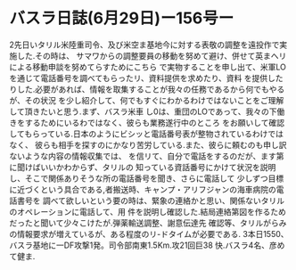 # バスラ日誌(6月29日)ー156号ー

2先日いタリル米陸重司令、及び米空ま基地今に対する表敬の調整を遠投作で実施した.その時は、
サマワからの調整要員の移動を努めて避け、併せて英まへリによる移動申談を努めてらすためにこちら
で実物することを申し出て、米軍LOを通じて電話番号を調べてもらったリ、資料提供を求めたり、資料
を提供したりした.必要があれば、情報を取集することが我々の任務であるから何でもやるが、その状況
を少し紹介して、何でもすぐにわかるわけではないことをご理解して頂きたいと思う.まず、バスラ米車
し0は、重団のLOであって、我々の下働きをするためにいるわではなく、彼らも業務遂行中のところ
をお願いして確認してもらっている.日本のようにビシッと電話番号表が整物されているわけではなく、
彼らも相手を探すのにかなり苦労している.また、彼らに頼むのも申し訳ないような内容の情報収集では、
を信リて、自分で電話をするのだが、ます第に聞けばいいかわからず、タリルの
知っている資話番号にかけて状況を説明し、そこで関係ありそうな所の電話番号を聞き、さらに電話して
少しずつ目標に近づくという具合である,者搬送時、キャンプ・アリフジャンの海車病院の電話書号を
調べて欲しいという要の時は、緊象の連絡かと思い、関係ないタリルのオペレーションに電話して、用
件を説明し確認した.結局連絡第図を作るためだったと聞いて少々こけたが.弾薬輸送調整、謝意伝達先
確認等、タリルがらみの情報要求が増えているが、ある程度のリ-ドタイムが必要である.
3本日1550、バスラ基地に一DF攻撃1発。司令部南東1.5Km.攻21回巨38
快.バスラ4名、彦めて健ま.

